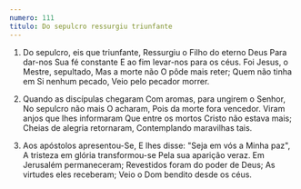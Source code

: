 ```yaml
---
numero: 111
titulo: Do sepulcro ressurgiu triunfante
---
```

1. Do sepulcro, eis que triunfante,
Ressurgiu o Filho do eterno Deus
Para dar-nos Sua fé constante
E ao fim levar-nos para os céus.
Foi Jesus, o Mestre, sepultado,
Mas a morte não O pôde mais reter;
Quem não tinha em Si nenhum pecado,
Veio pelo pecador morrer.

2. Quando as discípulas chegaram
Com aromas, para ungirem o Senhor,
No sepulcro não mais O acharam,
Pois da morte fora vencedor.
Viram anjos que lhes informaram
Que entre os mortos Cristo não estava mais;
Cheias de alegria retornaram,
Contemplando maravilhas tais.

3. Aos apóstolos apresentou-Se,
E lhes disse: "Seja em vós a Minha paz",
A tristeza em glória transformou-se
Pela sua aparição veraz.
Em Jerusalém permaneceram;
Revestidos foram do poder de Deus;
As virtudes eles receberam;
Veio o Dom bendito desde os céus.
